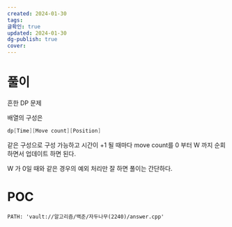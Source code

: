 ```yaml
---
created: 2024-01-30
tags: 
글확인: true
updated: 2024-01-30
dg-publish: true
cover:
---
```

# 풀이
흔한 DP 문제

배열의 구성은
```c
dp[Time][Move count][Position]
```
같은 구성으로 구성 가능하고
시간이 +1 될 때마다 move count를 0 부터 W 까지 순회하면서 업데이트 하면 된다.

W 가 0일 때와 같은 경우의 예외 처리만 잘 하면 풀이는 간단하다.


# POC
```embed-cpp
PATH: 'vault://알고리즘/백준/자두나무(2240)/answer.cpp'
```
